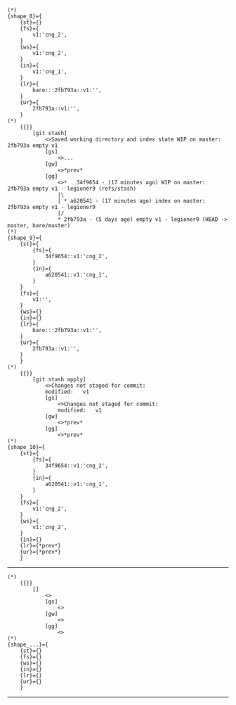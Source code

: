     (*)            
    {shape_8}={
        {st}={}
        {fs}={
            v1:'cng_2',
        }
        {ws}={
            v1:'cng_2',
        }
        {in}={
            v1:'cng_1',
        }
        {lr}={
            bare:::2fb793a::v1:'',
        }
        {ur}={
            2fb793a::v1:'',
        }
    (*)
        {{}}
            [git stash]
                <>Saved working directory and index state WIP on master: 2fb793a empty v1
                [gs]
                    <>...
                [gw]
                    <>*prev*
                [gg]
                    <>*   34f9654 - (17 minutes ago) WIP on master: 2fb793a empty v1 - legioner9 (refs/stash)        
                    |\
                    | * a620541 - (17 minutes ago) index on master: 2fb793a empty v1 - legioner9
                    |/
                    * 2fb793a - (5 days ago) empty v1 - legioner9 (HEAD -> master, bare/master)
    (*)            
    {shape_9}={
        {st}={        
            {fs}={
                34f9654::v1:'cng_2',
            }
            {in}={
                a620541::v1:'cng_1',
            }
        }
        {fs}={
            v1:'',
        }
        {ws}={}
        {in}={}
        {lr}={
            bare:::2fb793a::v1:'',
        }
        {ur}={
            2fb793a::v1:'',
        }
        }
    (*)
        {{}}
            [git stash apply]
                <>Changes not staged for commit:
                modified:   v1
                [gs]
                    <>Changes not staged for commit:
                    modified:   v1
                [gw]
                    <>*prev*
                [gg]
                    <>*prev*
    (*)            
    {shape_10}={
        {st}={        
            {fs}={
                34f9654::v1:'cng_2',
            }
            {in}={
                a620541::v1:'cng_1',
            }
        }
        {fs}={
            v1:'cng_2',
        }
        {ws}={
            v1:'cng_2',
        }
        {in}={}
        {lr}={*prev*}
        {ur}={*prev*}
        }


-------------------------------
    (*)
        {{}}
            []
                <>
                [gs]
                    <>
                [gw]
                    <>
                [gg]
                    <>
    (*)            
    {shape_...}={
        {st}={}
        {fs}={}
        {ws}={}
        {in}={}
        {lr}={}
        {ur}={}
        }
-------------------------------